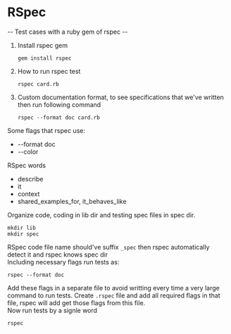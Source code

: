 # RSpec

-- Test cases with a ruby gem of rspec --

1. Install rspec gem
   ```
   gem install rspec
2. How to run rspec test
    ```
    rspec card.rb
3. Custom documentation format, to see specifications that we've written then run following command
    ```
    rspec --format doc card.rb

Some flags that rspec use:
* --format doc
* --color

RSpec words
* describe
* it
* context
* shared_examples_for, it_behaves_like

Organize code, coding in lib dir and testing spec files in spec dir.
```
mkdir lib
mkdir spec
```

RSpec code file name should've suffix `_spec` then rspec automatically detect it and rspec knows spec dir  
Including necessary flags run tests as:
```
rspec --format doc
```  
Add these flags in a separate file to avoid writting every time a very large command to run tests. Create `.rspec` file and add all required flags in that file, rspec will add get those flags from this file.  
Now run tests by a signle word
```
rspec
```
